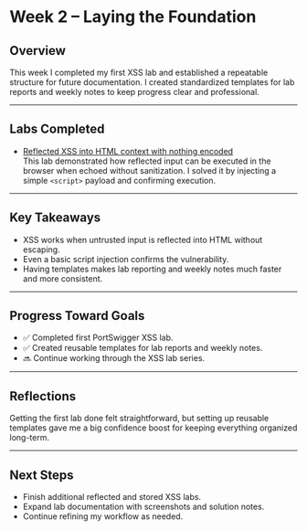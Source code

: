 # Week 2 – Laying the Foundation

## Overview
This week I completed my first XSS lab and established a repeatable structure for future documentation. I created standardized templates for lab reports and weekly notes to keep progress clear and professional.

---

## Labs Completed
- [Reflected XSS into HTML context with nothing encoded](../labs/portswigger_reflected_xss_no_encoding/report.md)  
This lab demonstrated how reflected input can be executed in the browser when echoed without sanitization. I solved it by injecting a simple `<script>` payload and confirming execution.

---

## Key Takeaways
- XSS works when untrusted input is reflected into HTML without escaping.
- Even a basic script injection confirms the vulnerability.
- Having templates makes lab reporting and weekly notes much faster and more consistent.

---

## Progress Toward Goals
- ✅ Completed first PortSwigger XSS lab.
- ✅ Created reusable templates for lab reports and weekly notes.
- 🔜 Continue working through the XSS lab series.  

---

## Reflections
Getting the first lab done felt straightforward, but setting up reusable templates gave me a big confidence boost for keeping everything organized long-term.

---

## Next Steps
- Finish additional reflected and stored XSS labs.
- Expand lab documentation with screenshots and solution notes.
- Continue refining my workflow as needed.
